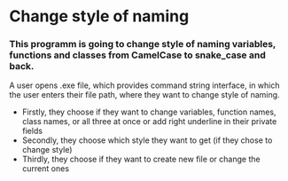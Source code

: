 # Change style of naming
### This programm is going to change style of naming variables, functions and classes from CamelCase to snake_case and back.

 A user opens .exe file, which provides command string interface, in which the user enters their file path, where they want to change style of naming.
 - Firstly, they choose if they want to change variables, function names, class names, or all three at once or add right underline in their private fields 
 - Secondly, they choose which style they want to get (if they chose to change style)
 - Thirdly, they choose if they want to create new file or change the current ones 